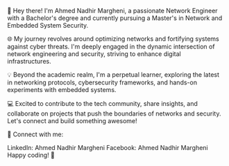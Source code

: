 👋 Hey there! I'm Ahmed Nadhir Margheni, a passionate Network Engineer with a Bachelor's degree and currently pursuing a Master's in Network and Embedded System Security.

🌐 My journey revolves around optimizing networks and fortifying systems against cyber threats. I'm deeply engaged in the dynamic intersection of network engineering and security, striving to enhance digital infrastructures.

💡 Beyond the academic realm, I'm a perpetual learner, exploring the latest in networking protocols, cybersecurity frameworks, and hands-on experiments with embedded systems.

💻 Excited to contribute to the tech community, share insights, and collaborate on projects that push the boundaries of networks and security. Let's connect and build something awesome!

🔗 Connect with me:

LinkedIn: Ahmed Nadhir Margheni
Facebook: Ahmed Nadhir Margheni
Happy coding! 🚀
